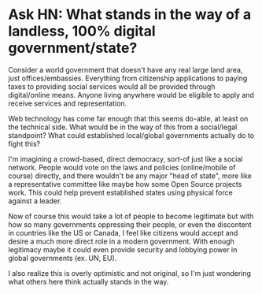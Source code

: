 # Ask HN: What stands in the way of a landless, 100% digital government/state?

Consider a world government that doesn&#x27;t have any real large land area, just offices&#x2F;embassies. Everything from citizenship applications to paying taxes to providing social services would all be provided through digital&#x2F;online means. Anyone living anywhere would be eligible to apply and receive services and representation.<p>Web technology has come far enough that this seems do-able, at least on the technical side. What would be in the way of this from a social&#x2F;legal standpoint? What could established local&#x2F;global governments actually do to fight this?<p>I&#x27;m imagining a crowd-based, direct democracy, sort-of just like a social network. People would vote on the laws and policies (online&#x2F;mobile of course) directly, and there wouldn&#x27;t be any major &quot;head of state&quot;, more like a representative committee like maybe how some Open Source projects work. This could help prevent established states using physical force against a leader.<p>Now of course this would take a lot of people to become legitimate but with how so many governments oppressing their people, or even the discontent in countries like the US or Canada, I feel like citizens would accept and desire a much more direct role in a modern government. With enough legitimacy maybe it could even provide security and lobbying power in global governments (ex. UN, EU).<p>I also realize this is overly optimistic and not original, so I&#x27;m just wondering what others here think actually stands in the way.
